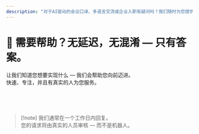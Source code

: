 ```yaml
---
description: "对于AI驱动的会议口译、多语言交流或企业入职有疑问吗？我们随时为您提供帮助 — 快速、人性化且清晰明了。"
---
```


# 💬 需要帮助？无延迟，无混淆 — 只有答案。

让我们知道您想要实现什么 — 我们会帮助您向前迈进。  
快速、专注，并且有真实的人为您服务。

<br>

<ContactFormModalNav   
  formStyle="margin: 1rem auto;"  
  categoryLabel="今天是什么原因让您访问InterMind？"  
  categoryPlaceholderText="选择您的主要原因..."  
  messageLabel="告诉我们更多（可选）"  
  messagePlaceholderText="任何您想分享的内容 — 目标、背景或技术细节。"  
  buttonText="立即获取专家帮助"  
  :services="[
    '我想用我的语言试用InterMind', 
    '我想要演示',
    '我要报告技术问题',
    '我对合作感兴趣',
    '其他事项'
  ]" />

<br>

> [!note] 我们通常在一个工作日内回复。  
> 您的请求将由真实的人员审核 — 而不是机器人。